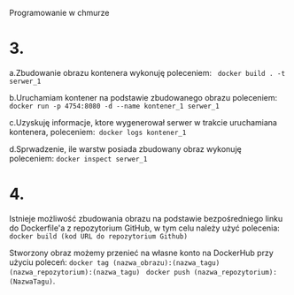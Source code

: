 
Programowanie w chmurze

# 3.
a.Zbudowanie obrazu kontenera wykonuję poleceniem: ``` docker build . -t serwer_1```

b.Uruchamiam kontener na podstawie zbudowanego obrazu poleceniem: ```docker run -p 4754:8080 -d --name kontener_1 serwer_1```

c.Uzyskuję informacje, ktore wygenerował serwer w trakcie uruchamiana kontenera, poleceniem:``` docker logs kontener_1```

d.Sprwadzenie, ile warstw posiada zbudowany obraz wykonuję poleceniem: ```docker inspect serwer_1```


# 4.
Istnieje możliwość zbudowania obrazu na podstawie bezpośredniego linku do Dockerfile'a z repozytorium GitHub, w tym celu należy użyć polecenia:``` docker build (kod URL do repozytorium Github)```

Stworzony obraz możemy przenieć na własne konto na DockerHub przy użyciu poleceń: ```docker tag (nazwa_obrazu):(nazwa_tagu) (nazwa_repozytorium):(nazwa_tagu) ```
                                                                                  ```docker push (nazwa_repozytorium):(NazwaTagu)```.
